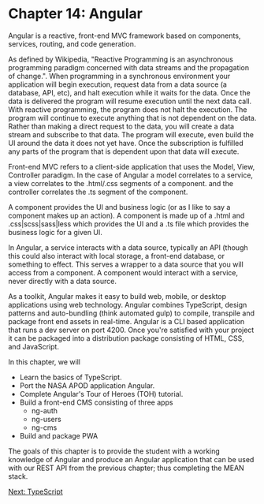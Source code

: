 # Chapter 14: Angular

Angular is a reactive, front-end MVC framework based on components, services, routing, and code generation.

As defined by Wikipedia, "Reactive Programming is an asynchronous programming paradigm concerned with data streams and the propagation of change.". When programming in a synchronous environment your application will begin execution, request data from a data source (a database, API, etc), and halt execution while it waits for the data. Once the data is delivered the program will resume execution until the next data call. With reactive programming, the program does not halt the execution. The program will continue to execute anything that is not dependent on the data. Rather than making a direct request to the data, you will create a data stream and subscribe to that data. The program will execute, even build the UI around the data it does not yet have. Once the subscription is fulfilled any parts of the program that is dependent upon that data will execute.

Front-end MVC refers to a client-side application that uses the Model, View, Controller paradigm. In the case of Angular a model correlates to a service, a view correlates to the .html/.css segments of a component. and the controller correlates the .ts segment of the component.

A component provides the UI and business logic (or as I like to say a component makes up an action). A component is made up of a .html and .css|scss|sass|less which provides the UI and a .ts file which provides the business logic for a given UI.

In Angular, a service interacts with a data source, typically an API (though this could also interact with local storage, a front-end database, or something to effect. This serves a wrapper to a data source that you will access from a component. A component would interact with a service, never directly with a data source.

As a toolkit, Angular makes it easy to build web, mobile, or desktop applications using web technology. Angular combines TypeScript, design patterns and auto-bundling (think automated gulp) to compile, transpile and package front end assets in real-time. Angular is a CLI based application that runs a dev server on port 4200. Once you're satisfied with your project it can be packaged into a distribution package consisting of HTML, CSS, and JavaScript.

In this chapter, we will

* Learn the basics of TypeScript.
* Port the NASA APOD application Angular.
* Complete Angular's Tour of Heroes (TOH) tutorial.
* Build a front-end CMS consisting of three apps
  * ng-auth
  * ng-users
  * ng-cms
* Build and package PWA

The goals of this chapter is to provide the student with a working knowledge of Angular and produce an Angular application that can be used with our REST API from the previous chapter; thus completing the MEAN stack.

[Next: TypeScript](01-TypeScript.md)
